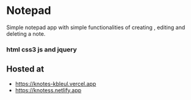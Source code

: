 # Notepad


  Simple notepad app with simple functionalities of creating 
  , editing and deleting a note.

  ### html css3 js and jquery

## Hosted at 
- https://knotes-kbleul.vercel.app
- https://knotess.netlify.app

